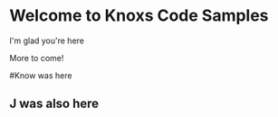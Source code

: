 # Welcome to Knoxs Code Samples
I'm glad you're here

More to come!

#Know was here
## J was also here
